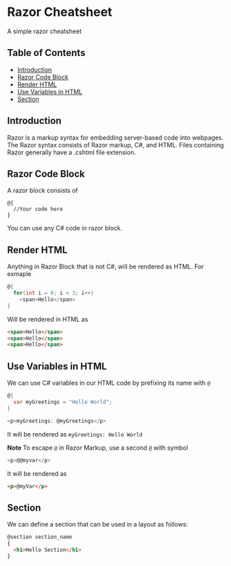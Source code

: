 # Razor Cheatsheet
A simple razor cheatsheet

## Table of Contents
* [Introduction](#introduction)
* [Razor Code Block](#razor-code-block)
* [Render HTML](#render-html)
* [Use Variables in HTML](#use-variables-in-html)
* [Section](#section)

## Introduction
Razor is a markup syntax for embedding server-based code into webpages. The Razor syntax consists of Razor markup, C#, and HTML. Files containing Razor generally have a .cshtml file extension.

## Razor Code Block
A razor block consists of 

```
@{
  //Your code here
}
```

You can use any C# code in razor block.

## Render HTML
Anything in Razor Block that is not C#, will be rendered as HTML. For exmaple

```c#
@{
  for(int i = 0; i < 3; i++)
    <span>Hello</span>
}
```

Will be rendered in HTML as 

```html
<span>Hello</span>
<span>Hello</span>
<span>Hello</span>
```

## Use Variables in HTML
We can use C# variables in our HTML code by prefixing its name with `@`

```c#
@{
  var myGreetings = "Hello World";
}

<p>myGreetings: @myGreetings</p>
```

It will be rendered as `myGreetings: Hello World`

**Note** To escape `@` in Razor Markup, use a second `@` with symbol

```c#
<p>@@myvar</p>
```

It will be rendered as 

```html
<p>@myVar</p>
```

## Section
We can define a section that can be used in a layout as follows:
```html
@section section_name
{
  <h1>Hello Section</h1>
}
```
